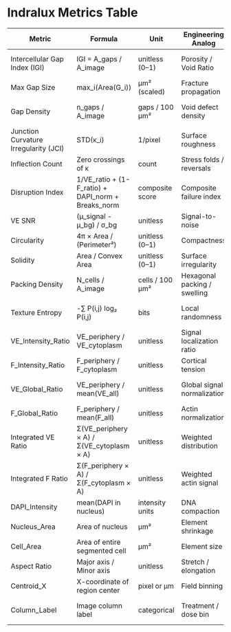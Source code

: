 # Indralux Metrics Table


| Metric                        | Formula                                            | Unit             | Engineering Analog               | Biological Meaning                                     | Reference                                                   | Status                    |
|------------------------------|----------------------------------------------------|------------------|----------------------------------|--------------------------------------------------------|-------------------------------------------------------------|---------------------------|
| Intercellular Gap Index (IGI) | IGI = A_gaps / A_image                            | unitless (0–1)   | Porosity / Void Ratio            | Quantifies junctional gaps                             | Dejana & Vestweber 2013 ([DOI](https://doi.org/10.1016/B978-0-12-394311-8.00006-6)) | Implementing              |
| Max Gap Size                 | max_i(Area(G_i))                                   | µm² (scaled)     | Fracture propagation             | Largest point of junctional failure                    | Paatero et al. 2018 ([DOI](https://doi.org/10.1038/s41467-018-05851-9)) | Implementing              |
| Gap Density                  | n_gaps / A_image                                   | gaps / 100 µm²   | Void defect density              | Frequency of discontinuities                           | Seebach et al. 2021 ([DOI](https://doi.org/10.3389/fphys.2020.586921)) | Planned (Voronoi optional)|
| Junction Curvature Irregularity (JCI) | STD(κ_i)                                 | 1/pixel          | Surface roughness                | VE-cadherin junctional irregularity                    | Abu Taha et al. 2014 ([DOI](https://doi.org/10.1091/mbc.E13-07-0404)) | Implementing (heatmap)    |
| Inflection Count             | Zero crossings of κ                                | count            | Stress folds / reversals         | Contour instability, actin pullback                    | Bentley et al. 2014 ([DOI](https://doi.org/10.1038/ncb2926)) | Ready                     |
| Disruption Index            | 1/VE_ratio + (1-F_ratio) + DAPI_norm + Breaks_norm | composite score  | Composite failure index          | Global endothelial integrity loss                      | This work                                                    | Complete                  |
| VE SNR                       | (μ_signal - μ_bg) / σ_bg                           | unitless         | Signal-to-noise                  | Confidence in VE-cadherin signal                       | Russ 2016 ([DOI](https://doi.org/10.1201/b18708))           | Complete                  |
| Circularity                 | 4π × Area / (Perimeter²)                           | unitless (0–1)   | Compactness                      | Cell shrinkage and roundness                           | CellProfiler.org                                             | Complete                  |
| Solidity                    | Area / Convex Area                                  | unitless (0–1)   | Surface irregularity             | Detects blebs and stress vesicles                      | QuPath Docs                                                  | Complete                  |
| Packing Density             | N_cells / A_image                                   | cells / 100 µm²  | Hexagonal packing / swelling     | Osmotic expansion or compaction                        | Duong & Vestweber 2020 ([DOI](https://doi.org/10.3389/fphys.2020.00519)) | Complete                  |
| Texture Entropy             | -∑ P(i,j) log₂ P(i,j)                               | bits             | Local randomness                 | Actin disorganization or chromatin changes             | Haralick et al. 1973 ([DOI](https://doi.org/10.1109/TSMC.1973.4309314)) | Planned                   |
| VE_Intensity_Ratio         | VE_periphery / VE_cytoplasm                         | unitless         | Signal localization ratio        | VE-cadherin localization to junctions                  | This work                                                    | Complete                  |
| F_Intensity_Ratio          | F_periphery / F_cytoplasm                           | unitless         | Cortical tension                 | Actin pullback                                         | This work                                                    | Complete                  |
| VE_Global_Ratio            | VE_periphery / mean(VE_all)                         | unitless         | Global signal normalization      | Compare against background context                     | This work                                                    | Complete                  |
| F_Global_Ratio             | F_periphery / mean(F_all)                           | unitless         | Actin normalization              | Contextualized F-actin signal                          | This work                                                    | Complete                  |
| Integrated VE Ratio        | Σ(VE_periphery × A) / Σ(VE_cytoplasm × A)          | unitless         | Weighted distribution            | Signal magnitude scaled by region                      | This work                                                    | Complete                  |
| Integrated F Ratio         | Σ(F_periphery × A) / Σ(F_cytoplasm × A)            | unitless         | Weighted actin signal            | Same as above for F-actin                              | This work                                                    | Complete                  |
| DAPI_Intensity             | mean(DAPI in nucleus)                               | intensity units  | DNA compaction                   | Apoptosis, stress, chromatin state                     | This work                                                    | Complete                  |
| Nucleus_Area               | Area of nucleus                                     | µm²              | Element shrinkage                | Cell stress, mitosis                                   | This work                                                    | Complete                  |
| Cell_Area                  | Area of entire segmented cell                       | µm²              | Element size                     | Cell swelling, cytoskeletal spread                     | This work                                                    | Complete                  |
| Aspect Ratio               | Major axis / Minor axis                             | unitless         | Stretch / elongation             | Migratory polarity                                     | This work                                                    | Complete                  |
| Centroid_X                 | X-coordinate of region center                       | pixel or µm      | Field binning                    | Maps cell to timepoint zone                            | This work                                                    | Complete                  |
| Column_Label               | Image column label                                  | categorical      | Treatment / dose bin             | Spatial treatment/timepoint zone                       | This work                                                    | Complete                  |

